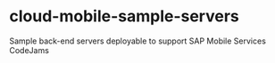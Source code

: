 # cloud-mobile-sample-servers
Sample back-end servers deployable to support SAP Mobile Services CodeJams
